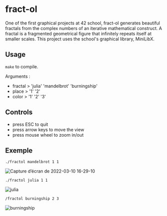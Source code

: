 # fract-ol

One of the first graphical projects at 42 school, fract-ol generates beautiful fractals from the complex numbers of an iterative mathematical construct. A fractal is a fragmented geometrical figure that infinitely repeats itself at smaller scales. This project uses the school's graphical library, MiniLibX.


## Usage

`make` to compile.

Arguments :
- fractal > 'julia' 'mandelbrot' 'burningship'
- place > '1' '2'
- color > '1' '2' '3'

## Controls

- press ESC to quit
- press arrow keys to move the view
- press mouse wheel to zoom in/out

## Exemple

`./fractol mandelbrot 1 1`

![Capture d’écran de 2022-03-10 16-29-10](https://github.com/bperraud/fract-ol/assets/93911934/9e5f8c6b-c6f3-45f1-be45-8e9d525e68e2)

`./fractol julia 1 1`

![julia](https://github.com/bperraud/fract-ol/assets/93911934/abcd6284-b78e-4a78-8a51-7b8a6628f483)

`/fractol burningship 2 3`

![burningship](https://github.com/bperraud/fract-ol/assets/93911934/59a49d33-14f5-47c7-911e-47b8a0d6aff3)
